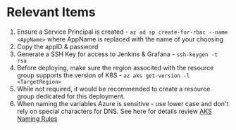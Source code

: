 # Relevant Items

1. Ensure a Service Principal is created - `az ad sp create-for-rbac --name <AppName>` where AppName is replaced with the name of your choosing
2. Copy the appID & password
3. Generate a SSH Key for access to Jenkins & Grafana - `ssh-keygen -t rsa`
4. Before deploying, make sure the region associted with the resource group supports the version of K8S - `az aks get-version -l <TargetRegion>`
5. While not required, it would be recommended to create a resource group dedicated for this deployment.
6. When naming the variables Azure is sensitive - use lower case and don't rely on special characters for DNS. See here for details review [AKS Naming Rules](https://aka.ms/aks-naming-rules)
